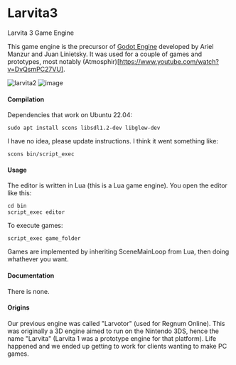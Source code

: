 # Larvita3
Larvita 3 Game Engine

This game engine is the precursor of [Godot Engine](http://www.godotengine.org) developed by Ariel Manzur and Juan Linietsky.
It was used for a couple of games and prototypes, most notably (Atmosphir)[https://www.youtube.com/watch?v=DvQsmPC27VU].

![larvita2](https://github.com/reduz/larvita3/assets/6265307/6687cd24-0751-4e11-b779-8acfd3db93e9)
![image](https://github.com/reduz/larvita3/assets/6265307/2ffce16d-e9e6-4ba7-bed4-ee00cacd8bf0)



#### Compilation

Dependencies that work on Ubuntu 22.04:

```
sudo apt install scons libsdl1.2-dev libglew-dev
```

I have no idea, please update instructions.
I think it went something like:

```
scons bin/script_exec
```

#### Usage

The editor is written in Lua (this is a Lua game engine).
You open the editor like this:
```
cd bin
script_exec editor
```

To execute games:

```
script_exec game_folder
```

Games are implemented by inheriting SceneMainLoop from Lua, then doing whathever you want.

#### Documentation

There is none.

#### Origins

Our previous engine was called "Larvotor" (used for Regnum Online). This was originally a 3D engine aimed to run on the Nintendo 3DS, hence the name "Larvita" (Larvita 1 was a prototype engine for that platform). Life happened and we ended up getting to work for clients wanting to make PC games.

